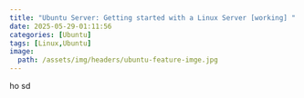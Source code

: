 ```yaml
---
title: "Ubuntu Server: Getting started with a Linux Server [working] "
date: 2025-05-29-01:11:56
categories: [Ubuntu]
tags: [Linux,Ubuntu]
image:
  path: /assets/img/headers/ubuntu-feature-imge.jpg
---
```


ho
sd